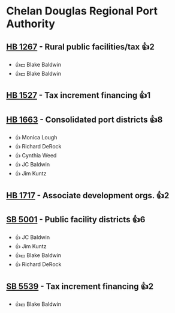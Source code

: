 # Chelan Douglas Regional Port Authority

## [HB 1267](/bill/2023-24/hb/1267/) - Rural public facilities/tax 👍2  
* 👍💵 Blake Baldwin
* 👍💵 Blake Baldwin

## [HB 1527](/bill/2023-24/hb/1527/) - Tax increment financing 👍1  

## [HB 1663](/bill/2023-24/hb/1663/) - Consolidated port districts 👍8  
* 👍 Monica Lough
* 👍 Richard DeRock
* 👍 Cynthia Weed
* 👍 JC Baldwin
* 👍 Jim Kuntz

## [HB 1717](/bill/2023-24/hb/1717/) - Associate development orgs. 👍2  

## [SB 5001](/bill/2023-24/sb/5001/) - Public facility districts 👍6  
* 👍 JC Baldwin
* 👍 Jim Kuntz
* 👍💵 Blake Baldwin
* 👍 Richard DeRock

## [SB 5539](/bill/2023-24/sb/5539/) - Tax increment financing 👍2  
* 👍💵 Blake Baldwin